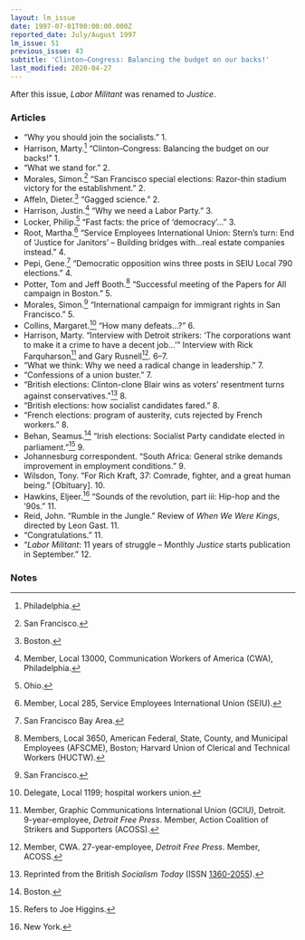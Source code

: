 ```yaml
---
layout: lm_issue
date: 1997-07-01T00:00:00.000Z
reported_date: July/August 1997
lm_issue: 51
previous_issue: 43
subtitle: 'Clinton–Congress: Balancing the budget on our backs!'
last_modified: 2020-04-27
---
```


After this issue, <cite>Labor Militant</cite> was renamed to <cite>Justice</cite>.

### Articles

* “Why you should join the socialists.” 1.
* Harrison, Marty.[^1] “Clinton–Congress: Balancing the budget on our backs!” 1.
* “What we stand for.” 2.
* Morales, Simon.[^2] “San Francisco special elections: Razor-thin stadium victory for the establishment.” 2.
* Affeln, Dieter.[^3] “Gagged science.” 2.
* Harrison, Justin.[^4] “Why we need a Labor Party.” 3.
* Locker, Philip.[^5] “Fast facts: the price of ‘democracy’…” 3.
* Root, Martha.[^6] “Service Employees International Union: Stern’s turn: End of ‘Justice for Janitors’ – Building bridges with…real estate companies instead.” 4.
* Pepi, Gene.[^7] “Democratic opposition wins three posts in <abbr>SEIU</abbr> Local 790 elections.” 4.
* Potter, Tom and Jeff Booth.[^8] “Successful meeting of the Papers for All campaign in Boston.” 5.
* Morales, Simon.[^2] “International campaign for immigrant rights in San Francisco.” 5.
* Collins, Margaret.[^9] “How many defeats…?” 6.
* Harrison, Marty. “Interview with Detroit strikers: ‘The corporations want to make it a crime to have a decent job…’” Interview with Rick Farquharson[^10] and Gary Rusnell[^11]. 6–7.
* “What we think: Why we need a radical change in leadership.” 7.
* “Confessions of a union buster.” 7.
* “British elections: Clinton-clone Blair wins as voters’ resentment turns against conservatives.”[^12] 8.
* “British elections: how socialist candidates fared.” 8.
* “French elections: program of austerity, cuts rejected by French workers.” 8.
* Behan, Seamus.[^3] “Irish elections: Socialist Party candidate elected in parliament.”[^13] 9.
* Johannesburg correspondent. “South Africa: General strike demands improvement in employment conditions.” 9.
* Wilsdon, Tony. “For Rich Kraft, 37: Comrade, fighter, and a great human being.” [Obituary]. 10.
* Hawkins, Eljeer.[^14] “Sounds of the revolution, part iii: Hip-hop and the ’90s.” 11.
* Reid, John. “Rumble in the Jungle.” Review of <cite>When We Were Kings</cite>, directed by Leon Gast. 11.
* “Congratulations.” 11.
* “<cite>Labor Militant</cite>: 11 years of struggle – Monthly <cite>Justice</cite> starts publication in September.” 12.

### Notes

[^1]: Philadelphia.
[^2]: San Francisco.
[^3]: Boston.
[^4]: Member, Local 13000, Communication Workers of America (<abbr>CWA</abbr>), Philadelphia.
[^5]: Ohio.
[^6]: Member, Local 285, Service Employees International Union (<abbr>SEIU</abbr>).
[^7]:  San Francisco Bay Area.
[^8]: Members, Local 3650, American Federal, State, County, and Municipal Employees (<abbr>AFSCME</abbr>), Boston; Harvard Union of Clerical and Technical Workers (<abbr>HUCTW</abbr>).
[^9]: Delegate, Local 1199; hospital workers union.
[^10]: Member, Graphic Communications International Union (<abbr>GCIU</abbr>), Detroit. 9-year-employee, <cite>Detroit Free Press</cite>. Member, Action Coalition of Strikers and Supporters (<abbr>ACOSS</abbr>).
[^11]: Member, <abbr>CWA</abbr>. 27-year-employee, <cite>Detroit Free Press</cite>. Member, <abbr>ACOSS</abbr>.
[^12]: Reprinted from the British <cite>Socialism Today</cite> (<abbr>ISSN</abbr> [1360-2055](https://www.worldcat.org/title/socialism-today/oclc/1041913269)).
[^13]: Refers to Joe Higgins.
[^14]: New York.
